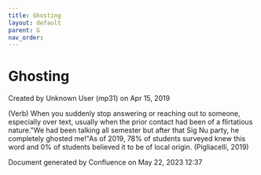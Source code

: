 ```yaml
---
title: Ghosting
layout: default
parent: G
nav_order:
---
```


# Ghosting

Created by  Unknown User (mp31) on Apr 15, 2019

(Verb) When you suddenly stop answering or reaching out to someone, especially over text, usually when the prior contact had been of a flirtatious nature.&quot;We had been talking all semester but after that Sig Nu party, he completely ghosted me!&quot;As of 2019, 78% of students surveyed knew this word and 0% of students believed it to be of local origin. (Pigliacelli, 2019)

Document generated by Confluence on May 22, 2023 12:37


